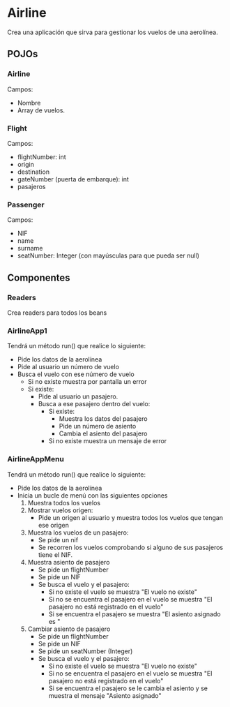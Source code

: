 # Airline

Crea una aplicación que sirva para gestionar los vuelos de una aerolínea.

## POJOs

### Airline

Campos:
- Nombre
- Array de vuelos.

### Flight

Campos:
- flightNumber: int
- origin
- destination
- gateNumber (puerta de embarque): int
- pasajeros 

### Passenger 

Campos:
- NIF
- name
- surname
- seatNumber: Integer (con mayúsculas para que pueda ser null)

## Componentes

### Readers

Crea readers para todos los beans

### AirlineApp1


Tendrá un método run() que realice lo siguiente:
- Pide los datos de la aerolínea
- Pide al usuario un número de vuelo
- Busca el vuelo con ese número de vuelo
    - Si no existe muestra por pantalla un error
    - Si existe:
        - Pide al usuario un pasajero.
        - Busca a ese pasajero dentro del vuelo:
            - Si existe:
                - Muestra los datos del pasajero
                - Pide un número de asiento
                - Cambia el asiento del pasajero
            - Si no existe muestra un mensaje de error

### AirlineAppMenu

Tendrá un método run() que realice lo siguiente:
- Pide los datos de la aerolínea
- Inicia un bucle de menú con las siguientes opciones
    1. Muestra todos los vuelos
    2. Mostrar vuelos origen:
       - Pide un origen al usuario y muestra todos los vuelos que tengan ese origen
    3. Muestra los vuelos de un pasajero:
        - Se pide un nif
        - Se recorren los vuelos comprobando si alguno de sus pasajeros tiene el NIF. 
    4. Muestra asiento de pasajero
        - Se pide un flightNumber
        - Se pide un NIF
        - Se busca el vuelo y el pasajero:
          - Si no existe el vuelo se muestra "El vuelo no existe"
          - Si no se encuentra el pasajero en el vuelo se muestra "El pasajero no está registrado en el vuelo"
          - Si se encuentra el pasajero se muestra "El asiento asignado es <seatNumber>"
    5. Cambiar asiento de pasajero
        - Se pide un flightNumber
        - Se pide un NIF
        - Se pide un seatNumber (Integer)
        - Se busca el vuelo y el pasajero:
            - Si no existe el vuelo se muestra "El vuelo no existe"
            - Si no se encuentra el pasajero en el vuelo se muestra "El pasajero no está registrado en el vuelo"
            - Si se encuentra el pasajero se le cambia el asiento y se muestra el mensaje "Asiento asignado"
